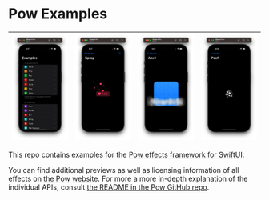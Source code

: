 # Pow Examples

|![Example Overview](/Screenshots/screenshot0.png)|![Screenshot 1](/Screenshots/screenshot1.png)|![Screenshot 2](/Screenshots/screenshot2.png)|![Screenshot 3](/Screenshots/screenshot3.png)|
|-|-|-|-|

This repo contains examples for the [Pow effects framework for SwiftUI](https://movingparts.io/pow).

You can find additional previews as well as licensing information of all effects on [the Pow website](https://movingparts.io/pow). For more a more in-depth explanation of the individual APIs, consult [the README in the Pow GitHub repo](https://github.com/movingparts-io/Pow).
